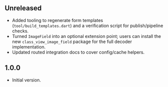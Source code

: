 ## Unreleased

- Added tooling to regenerate form templates (`tool/build_templates.dart`) and
  a verification script for publish/pipeline checks.
- Turned `ImageField` into an optional extension point; users can install the
  new `class_view_image_field` package for the full decoder implementation.
- Updated routed integration docs to cover config/cache helpers.

## 1.0.0

- Initial version.
